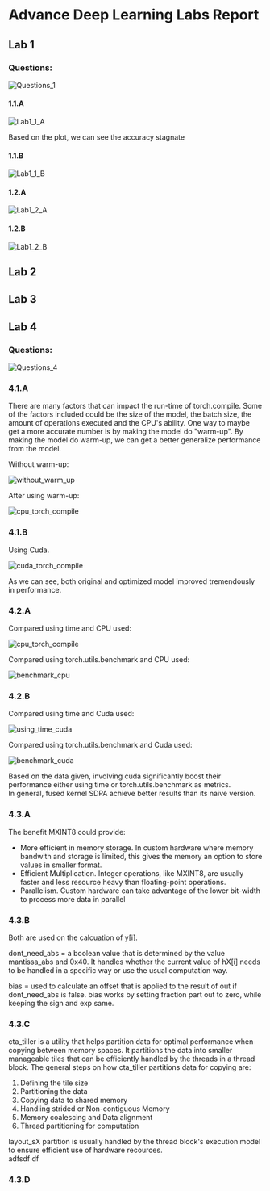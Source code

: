 # Advance Deep Learning Labs Report

## Lab 1
### Questions:

![Questions_1](https://github.com/user-attachments/assets/94784592-a155-4b27-9c9e-40dfbbe4fc1f)

#### 1.1.A

![Lab1_1_A](https://github.com/user-attachments/assets/fe91235b-e30f-45ad-9ce9-b310ee08130f)

Based on the plot, we can see the accuracy stagnate 


#### 1.1.B

![Lab1_1_B](https://github.com/user-attachments/assets/45192965-9609-4714-aa7a-0aa5683cccba)


#### 1.2.A

![Lab1_2_A](https://github.com/user-attachments/assets/fbf038fb-e2f2-4294-b45c-7fe29744941c)



#### 1.2.B

![Lab1_2_B](https://github.com/user-attachments/assets/d27d1ad1-66bc-4da4-bb6b-3392ceab44da)


## Lab 2


## Lab 3




## Lab 4
### Questions:
![Questions_4](https://github.com/user-attachments/assets/e1402b90-ebeb-4ef5-8f93-83a4f8daad96)

### 4.1.A
There are many factors that can impact the run-time of torch.compile. Some of the factors included could be the size of the model, 
the batch size, the amount of operations executed and the CPU's ability. One way to maybe get a more accurate number is by making the model
do "warm-up". By making the model do warm-up, we can get a better generalize performance from the model.

Without warm-up:

![without_warm_up](https://github.com/user-attachments/assets/52053299-fcaa-48c3-b143-3d9846b4660b)


After using warm-up:

![cpu_torch_compile](https://github.com/user-attachments/assets/897f0a4a-0cf3-44d0-a959-03f961f6d974)


### 4.1.B
Using Cuda.

![cuda_torch_compile](https://github.com/user-attachments/assets/75c1c69a-5419-4a7b-9f75-d11a9fe4aa96)

As we can see, both original and optimized model improved tremendously in performance.

### 4.2.A
Compared using time and CPU used:

![cpu_torch_compile](https://github.com/user-attachments/assets/d1d048ab-f705-4bfe-91ea-69801113e231)

Compared using torch.utils.benchmark and CPU used:

![benchmark_cpu](https://github.com/user-attachments/assets/f2dc9ac5-a231-433a-bc48-eead065df747)


### 4.2.B

Compared using time and Cuda used:

![using_time_cuda](https://github.com/user-attachments/assets/25cff6a8-6e48-4b08-a40d-db376ad2fa4f)

Compared using torch.utils.benchmark and Cuda used:

![benchmark_cuda](https://github.com/user-attachments/assets/d45ea59d-9ade-4022-8cd7-e9fcd1ecf5db)

Based on the data given, involving cuda significantly boost their performance either using time or torch.utils.benchmark as metrics.\
In general, fused kernel SDPA achieve better results than its naive version.

### 4.3.A

The benefit MXINT8 could provide:
* More efficient in memory storage. In custom hardware where memory bandwith and storage is limited, this gives the memory an option
to store values in smaller format.
* Efficient Multiplication. Integer operations, like MXINT8, are usually faster and less resource heavy than floating-point operations.
* Parallelism. Custom hardware can take advantage of the lower bit-width to process more data in parallel


### 4.3.B

Both are used on the calcuation of y[i].

dont_need_abs = a boolean value that is determined by the value mantissa_abs and 0x40. It handles whether the current value of hX[i]
                needs to be handled in a specific way or use the usual computation way. 
                
bias = used to calculate an offset that is applied to the result of out if dont_need_abs is false. bias works by setting fraction part out to zero, while           keeping the sign and exp same.  

### 4.3.C
cta_tiller is a utility that helps partition data for optimal performance when copying between memory spaces.
It partitions the data into smaller manageable tiles that can be efficiently handled by the threads in a thread block.
The general steps on how cta_tiller partitions data for copying are:

<ol start="1">
  <li>Defining the tile size</li>
  <li>Partitioning the data</li>
  <li>Copying data to shared memory</li>
  <li>Handling strided or Non-contiguous Memory</li>
  <li>Memory coalescing and Data alignment</li>
  <li>Thread partitioning for computation</li>
</ol>

layout_sX partition is usually handled by the thread block's execution model to ensure efficient use of hardware recources.\
adfsdf df

### 4.3.D







